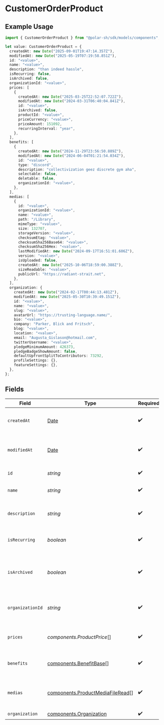 # CustomerOrderProduct

## Example Usage

```typescript
import { CustomerOrderProduct } from "@polar-sh/sdk/models/components";

let value: CustomerOrderProduct = {
  createdAt: new Date("2025-09-01T19:47:14.357Z"),
  modifiedAt: new Date("2025-05-19T07:19:58.851Z"),
  id: "<value>",
  name: "<value>",
  description: "than indeed hassle",
  isRecurring: false,
  isArchived: false,
  organizationId: "<value>",
  prices: [
    {
      createdAt: new Date("2025-03-25T22:52:07.722Z"),
      modifiedAt: new Date("2024-03-31T06:40:04.841Z"),
      id: "<value>",
      isArchived: false,
      productId: "<value>",
      priceCurrency: "<value>",
      priceAmount: 151092,
      recurringInterval: "year",
    },
  ],
  benefits: [
    {
      createdAt: new Date("2024-11-29T23:56:50.889Z"),
      modifiedAt: new Date("2024-06-04T01:21:54.034Z"),
      id: "<value>",
      type: "discord",
      description: "collectivization geez discrete gym aha",
      selectable: false,
      deletable: false,
      organizationId: "<value>",
    },
  ],
  medias: [
    {
      id: "<value>",
      organizationId: "<value>",
      name: "<value>",
      path: "/Library",
      mimeType: "<value>",
      size: 132707,
      storageVersion: "<value>",
      checksumEtag: "<value>",
      checksumSha256Base64: "<value>",
      checksumSha256Hex: "<value>",
      lastModifiedAt: new Date("2024-09-17T16:51:01.606Z"),
      version: "<value>",
      isUploaded: false,
      createdAt: new Date("2025-10-06T18:59:00.388Z"),
      sizeReadable: "<value>",
      publicUrl: "https://radiant-strait.net",
    },
  ],
  organization: {
    createdAt: new Date("2024-02-17T00:44:13.481Z"),
    modifiedAt: new Date("2025-05-30T10:39:49.151Z"),
    id: "<value>",
    name: "<value>",
    slug: "<value>",
    avatarUrl: "https://trusting-language.name/",
    bio: "<value>",
    company: "Parker, Blick and Fritsch",
    blog: "<value>",
    location: "<value>",
    email: "Augusta_Gislason@hotmail.com",
    twitterUsername: "<value>",
    pledgeMinimumAmount: 426373,
    pledgeBadgeShowAmount: false,
    defaultUpfrontSplitToContributors: 73292,
    profileSettings: {},
    featureSettings: {},
  },
};
```

## Fields

| Field                                                                                         | Type                                                                                          | Required                                                                                      | Description                                                                                   |
| --------------------------------------------------------------------------------------------- | --------------------------------------------------------------------------------------------- | --------------------------------------------------------------------------------------------- | --------------------------------------------------------------------------------------------- |
| `createdAt`                                                                                   | [Date](https://developer.mozilla.org/en-US/docs/Web/JavaScript/Reference/Global_Objects/Date) | :heavy_check_mark:                                                                            | Creation timestamp of the object.                                                             |
| `modifiedAt`                                                                                  | [Date](https://developer.mozilla.org/en-US/docs/Web/JavaScript/Reference/Global_Objects/Date) | :heavy_check_mark:                                                                            | Last modification timestamp of the object.                                                    |
| `id`                                                                                          | *string*                                                                                      | :heavy_check_mark:                                                                            | The ID of the product.                                                                        |
| `name`                                                                                        | *string*                                                                                      | :heavy_check_mark:                                                                            | The name of the product.                                                                      |
| `description`                                                                                 | *string*                                                                                      | :heavy_check_mark:                                                                            | The description of the product.                                                               |
| `isRecurring`                                                                                 | *boolean*                                                                                     | :heavy_check_mark:                                                                            | Whether the product is a subscription tier.                                                   |
| `isArchived`                                                                                  | *boolean*                                                                                     | :heavy_check_mark:                                                                            | Whether the product is archived and no longer available.                                      |
| `organizationId`                                                                              | *string*                                                                                      | :heavy_check_mark:                                                                            | The ID of the organization owning the product.                                                |
| `prices`                                                                                      | *components.ProductPrice*[]                                                                   | :heavy_check_mark:                                                                            | List of prices for this product.                                                              |
| `benefits`                                                                                    | [components.BenefitBase](../../models/components/benefitbase.md)[]                            | :heavy_check_mark:                                                                            | List of benefits granted by the product.                                                      |
| `medias`                                                                                      | [components.ProductMediaFileRead](../../models/components/productmediafileread.md)[]          | :heavy_check_mark:                                                                            | List of medias associated to the product.                                                     |
| `organization`                                                                                | [components.Organization](../../models/components/organization.md)                            | :heavy_check_mark:                                                                            | N/A                                                                                           |